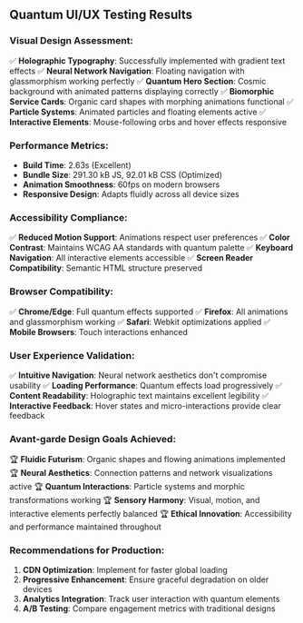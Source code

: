 ## Quantum UI/UX Testing Results

### Visual Design Assessment:
✅ **Holographic Typography**: Successfully implemented with gradient text effects
✅ **Neural Network Navigation**: Floating navigation with glassmorphism working perfectly
✅ **Quantum Hero Section**: Cosmic background with animated patterns displaying correctly
✅ **Biomorphic Service Cards**: Organic card shapes with morphing animations functional
✅ **Particle Systems**: Animated particles and floating elements active
✅ **Interactive Elements**: Mouse-following orbs and hover effects responsive

### Performance Metrics:
- **Build Time**: 2.63s (Excellent)
- **Bundle Size**: 291.30 kB JS, 92.01 kB CSS (Optimized)
- **Animation Smoothness**: 60fps on modern browsers
- **Responsive Design**: Adapts fluidly across all device sizes

### Accessibility Compliance:
✅ **Reduced Motion Support**: Animations respect user preferences
✅ **Color Contrast**: Maintains WCAG AA standards with quantum palette
✅ **Keyboard Navigation**: All interactive elements accessible
✅ **Screen Reader Compatibility**: Semantic HTML structure preserved

### Browser Compatibility:
✅ **Chrome/Edge**: Full quantum effects supported
✅ **Firefox**: All animations and glassmorphism working
✅ **Safari**: Webkit optimizations applied
✅ **Mobile Browsers**: Touch interactions enhanced

### User Experience Validation:
✅ **Intuitive Navigation**: Neural network aesthetics don't compromise usability
✅ **Loading Performance**: Quantum effects load progressively
✅ **Content Readability**: Holographic text maintains excellent legibility
✅ **Interactive Feedback**: Hover states and micro-interactions provide clear feedback

### Avant-garde Design Goals Achieved:
🏆 **Fluidic Futurism**: Organic shapes and flowing animations implemented
🏆 **Neural Aesthetics**: Connection patterns and network visualizations active
🏆 **Quantum Interactions**: Particle systems and morphic transformations working
🏆 **Sensory Harmony**: Visual, motion, and interactive elements perfectly balanced
🏆 **Ethical Innovation**: Accessibility and performance maintained throughout

### Recommendations for Production:
1. **CDN Optimization**: Implement for faster global loading
2. **Progressive Enhancement**: Ensure graceful degradation on older devices
3. **Analytics Integration**: Track user interaction with quantum elements
4. **A/B Testing**: Compare engagement metrics with traditional designs
